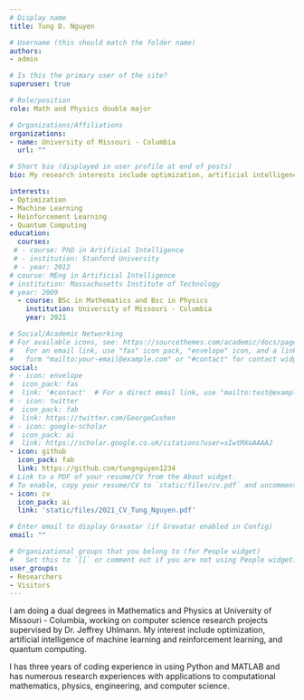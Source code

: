 ```yaml
---
# Display name
title: Tung D. Nguyen

# Username (this should match the folder name)
authors:
- admin

# Is this the primary user of the site?
superuser: true

# Role/position
role: Math and Physics double major

# Organizations/Affiliations
organizations:
- name: University of Missouri - Columbia
  url: ""

# Short bio (displayed in user profile at end of posts)
bio: My research interests include optimization, artificial intelligence, especially machine learning and reinforcement learning, and quantum computing.

interests:
- Optimization
- Machine Learning 
- Reinforcement Learning
- Quantum Computing
education:
  courses:
 # - course: PhD in Artificial Intelligence
 # - institution: Stanford University
 # - year: 2012
# course: MEng in Artificial Intelligence
# institution: Massachusetts Institute of Technology
# year: 2009
  - course: BSc in Mathematics and Bsc in Physics
    institution: University of Missouri - Columbia
    year: 2021

# Social/Academic Networking
# For available icons, see: https://sourcethemes.com/academic/docs/page-builder/#icons
#   For an email link, use "fas" icon pack, "envelope" icon, and a link in the
#   form "mailto:your-email@example.com" or "#contact" for contact widget.
social:
# - icon: envelope
#  icon_pack: fas
#  link: '#contact'  # For a direct email link, use "mailto:test@example.org".
# - icon: twitter
#  icon_pack: fab
#  link: https://twitter.com/GeorgeCushen
# - icon: google-scholar
#  icon_pack: ai
#  link: https://scholar.google.co.uk/citations?user=sIwtMXoAAAAJ
- icon: github
  icon_pack: fab
  link: https://github.com/tungnguyen1234
# Link to a PDF of your resume/CV from the About widget.
# To enable, copy your resume/CV to `static/files/cv.pdf` and uncomment the lines below.
- icon: cv
  icon_pack: ai
  link: 'static/files/2021_CV_Tung_Nguyen.pdf'

# Enter email to display Gravatar (if Gravatar enabled in Config)
email: ""

# Organizational groups that you belong to (for People widget)
#   Set this to `[]` or comment out if you are not using People widget.
user_groups:
- Researchers
- Visitors
---
```


I am doing a dual degrees in Mathematics and Physics at University of Missouri - Columbia, working on computer science research projects supervised by Dr. Jeffrey Uhlmann. My interest include optimization, artificial intelligence of machine learning and reinforcement learning, and quantum computing. 

I has three years of coding experience in using Python and MATLAB and has numerous research experiences with applications to computational mathematics, physics, engineering, and computer science.
